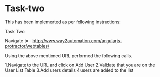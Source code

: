# Task-two

This has been implemented as per following instructions:

Task Two

Navigate to - http://www.way2automation.com/angularjs-protractor/webtables/

Using the above mentioned URL performed the following calls.

1.Navigate to the URL and click on Add User
2.Validate that you are on the User List Table
3.Add users details
4.users are added to the list
